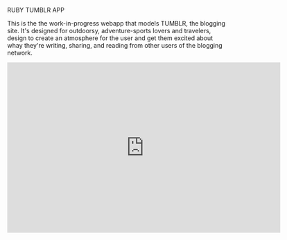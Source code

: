 RUBY TUMBLR APP

This is the the work-in-progress webapp that models TUMBLR, the blogging site. It's designed for outdoorsy, adventure-sports lovers and travelers, design to create an atmosphere for the user and get them excited about whay they're writing, sharing, and reading from other users of the blogging network. 

<iframe width="630" height="394" src="https://www.useloom.com/embed/5f8062eac9f9429fb8e504a82aa7b059" frameborder="0" webkitallowfullscreen mozallowfullscreen allowfullscreen></iframe>
<!-- 
How do you do you create user sessions though only allow users to create    -->